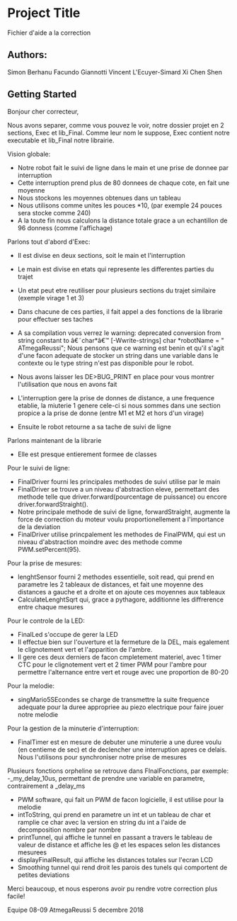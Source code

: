 # Project Title
Fichier d'aide a la correction

## Authors:
Simon Berhanu
Facundo Giannotti
Vincent L'Ecuyer-Simard
Xi Chen Shen

## Getting Started
Bonjour cher correcteur,

Nous avons separer, comme vous pouvez le voir, notre dossier projet en 2 sections, Exec et lib_Final.
Comme leur nom le suppose, Exec contient notre executable et lib_Final notre librairie.

Vision globale:
  - Notre robot fait le suivi de ligne dans le main et une prise de donnee par interruption
  - Cette interruption prend plus de 80 donnees de chaque cote, en fait une moyenne
  - Nous stockons les moyennes obtenues dans un tableau
  - Nous utilisons comme unites les pouces *10, (par exemple 24 pouces sera stocke comme 240)
  - A la toute fin nous calculons la distance totale grace a un echantillon de 96 donness (comme l'affichage)

Parlons tout d'abord d'Exec:
  - Il est divise en deux sections, soit le main et l'interruption

  - Le main est divise en etats qui represente les differentes parties du trajet
  - Un etat peut etre reutiliser pour plusieurs sections du trajet similaire (exemple virage 1 et 3)
  - Dans chacune de ces parties, il fait appel a des fonctions de la librarie pour effectuer ses taches
  - A sa compilation vous verrez le warning: deprecated conversion from string constant to â€˜char*â€™ [-Wwrite-strings]
   char *robotName = "  ATmegaReussi";
    Nous pensons que ce warning est benin et qu'il s'agit d'une facon adequate de stocker un string dans une variable 
    dans le contexte ou le type string n'est pas disponible pour le robot.
  - Nous avons laisser les DE>BUG_PRINT en place pour vous montrer l'utilisation que nous en avons fait

  - L'interruption gere la prise de donnes de distance, a une frequence etablie, la miuterie 1 genere cele-ci
  si nous sommes dans une section propice a la prise de donne (entre M1 et M2 et hors d'un virage)
  - Ensuite le robot retourne a sa tache de suivi de ligne

Parlons maintenant de la librarie
  - Elle est presque entierement formee de classes

Pour le suivi de ligne:
  - FinalDriver fourni les principales methodes de suivi utilise par le main
  - FinalDriver se trouve a un niveau d'abstraction eleve, permettant des methode telle que 
      driver.forward(pourcentage de puissance) ou encore driver.forwardStraight().
  - Notre principale methode de suivi de ligne, forwardStraight, augmente la force de correction
      du moteur voulu proportionellement a l'importance de la deviation
  - FinalDriver utilise princpalement les methodes de FinalPWM, qui est un niveau d'abstraction moindre
      avec des methode comme PWM.setPercent(95).

Pour la prise de mesures:
  - lenghtSensor fourni 2 methodes essentielle, soit read, qui prend en parametre les 2 tableaux de distances,
      et fait une moyenne des distances a gauche et a droite et on ajoute ces moyennes aux tableaux
  - CalculateLenghtSqrt qui, grace a pythagore, additionne les diffrerence entre chaque mesures

Pour le controle de la LED:
  - FinalLed s'occupe de gerer la LED
  - Il effectue bien sur l'ouverture et la fermeture de la DEL, mais egalement le clignotement vert
    et l'apparition de l'ambre.
  - Il gere ces deux derniers de facon cmpletement materiel, avec 1 timer CTC pour le clignotement vert
    et 2 timer PWM pour l'ambre pour permettre l'alternance entre vert et rouge avec une proportion de 80-20

Pour la melodie:
  - singMario5SEcondes se charge de transmettre la suite frequence adequate pour la duree appropriee
    au piezo electrique pour faire jouer notre melodie

Pour la gestion de la minuterie d'interruption:
  - FinalTimer est en mesure de debuter une minuterie a une duree voulu (en centieme de sec) et de
    declencher une interruption apres ce delais. Nous l'utilisons pour synchroniser notre prise de mesures

Plusieurs fonctions orpheline se retrouve dans FInalFonctions, par exemple:
  -_my_delay_10us, permettant de prendre une variable en parametre, contrairement a _delay_ms
  - PWM software, qui fait un PWM de facon logicielle, il est utilise pour la melodie
  - intToString, qui prend en parametre un int et un tableau de char et ramplie ce char avec 
    la version en string du int a l'aide de decomposition nombre par nombre
  - printTunnel, qui affiche le tunnel en passant a travers le tableau de valeur de distance et affiche
    les @ et les espaces selon les distances mesurees
  - displayFinalResult, qui affiche les distances totales sur l'ecran LCD
  - Smoothing tunnel qui rend droit les parois des tunels qui comportent de petites deviations


Merci beaucoup, et nous esperons avoir pu rendre votre correction plus facile!

Equipe 08-09
AtmegaReussi
5 decembre 2018